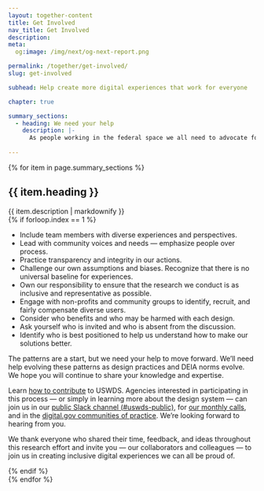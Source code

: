 ```yaml
---
layout: together-content
title: Get Involved
nav_title: Get Involved
description: 
meta:
  og:image: /img/next/og-next-report.png

permalink: /together/get-involved/
slug: get-involved

subhead: Help create more digital experiences that work for everyone

chapter: true

summary_sections:
  - heading: We need your help
    description: |-
      As people working in the federal space we all need to advocate for inclusive experiences. We’re all learning together, but some specific actions you can take today include:
  
---
```


{% for item in page.summary_sections %}
  <section id="section-{{ forloop.index }}" class="together-section together-section--{{ item.title | downcase | replace: " ", "-" | remove: "’" }} {{ item.section_class }}">
    <div class="grid-container">
      <div class="grid-row">
        <div class="grid-col-12 tablet:grid-col-12">
          <div class="together-section__header">
            <h2 class="together-section__heading">{{ item.heading }}</h2>
          </div>
        </div>
        <div class="grid-col-12 tablet:grid-col-10 tablet:margin-left-auto together-section-description">
          {{ item.description | markdownify }}
        </div>
      </div>
      <div class="grid-row">
        <div class="grid-col-12">
          {% if forloop.index == 1 %}
          <div class="tablet:grid-offset-2 measure-4">
            <ul>
              <li>
                Include team members with diverse experiences and perspectives.
              </li>
              <li>
                Lead with community voices and needs  —  emphasize people over process.
              </li>
              <li>
                Practice transparency and integrity in our actions.
              </li>
              <li>
               Challenge our own assumptions and biases. Recognize that there is no universal baseline for experiences.
              </li>
              <li>
                Own our responsibility to ensure that the research we conduct is as inclusive and representative as possible.
              </li>
              <li>
               Engage with non-profits and community groups to identify, recruit, and fairly compensate diverse users.
              </li>
              <li>
                Consider who benefits and who may be harmed with each design.
              </li>
              <li>
                Ask yourself who is invited and who is absent from the discussion. 
              </li>
              <li>
                Identify who is best positioned to help us understand how to make our solutions better.
              </li>
            </ul>
            <p>
              The patterns are a start, but we need your help to move forward. We’ll need help evolving these patterns as design practices and DEIA norms evolve. We hope you will continue to share your knowledge and expertise.
            </p>
            <p>
              Learn <a href="https://digital.gov/event/2022/06/16/uswds-monthly-call-june-2022/">how to contribute</a> to USWDS. Agencies interested in participating in this process — or simply in learning more about the design system — can join us in our <a href="https://designsystem.digital.gov/about/community/">public Slack channel (#uswds-public)</a>, for <a href="https://digital.gov/events/">our monthly calls</a>, and in the <a href="https://digital.gov/communities/">digital.gov communities of practice</a>. We’re looking forward to hearing from you.
            </p>
            <p>
              We thank everyone who shared their time, feedback, and ideas throughout this research effort and invite you — our collaborators and colleagues — to join us in creating inclusive digital experiences we can all be proud of.
            </p>
          </div>
          {% endif %}
        </div>
      </div>
    </div>
  </section>
{% endfor %}



